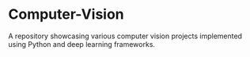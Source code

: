 # Computer-Vision
 A repository showcasing various computer vision projects implemented using Python and deep learning frameworks.
